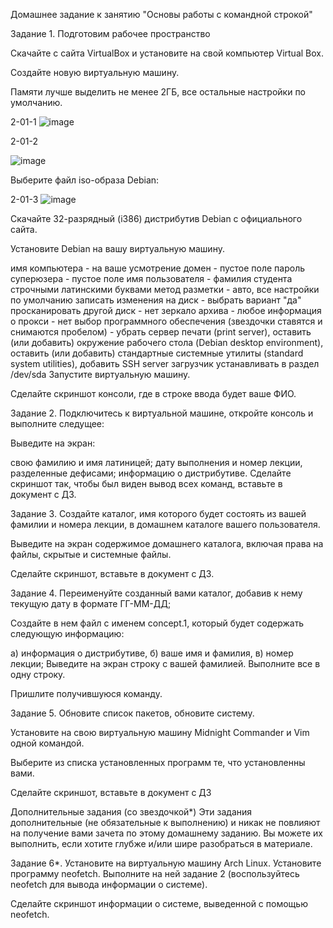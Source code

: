 
Домашнее задание к занятию "Основы работы с командной строкой"

Задание 1.
Подготовим рабочее пространство

Скачайте с сайта VirtualBox и установите на свой компьютер Virtual Box.

Создайте новую виртуальную машину.

Памяти лучше выделить не менее 2ГБ, все остальные настройки по умолчанию.

2-01-1
![image](https://user-images.githubusercontent.com/106656451/194952261-79236489-2e4e-48c5-8dea-42394a96c378.png)


2-01-2

![image](https://user-images.githubusercontent.com/106656451/194952286-4195bc14-e338-404d-a68e-43dc83b2bef3.png)

Выберите файл iso-образа Debian:

2-01-3
![image](https://user-images.githubusercontent.com/106656451/194952333-85a98b09-de15-457b-b1f0-693aeb66e4d9.png)


Скачайте 32-разрядный (i386) дистрибутив Debian с официального сайта.

Установите Debian на вашу виртуальную машину.

имя компьютера - на ваше усмотрение
домен - пустое поле
пароль суперюзера - пустое поле
имя пользователя - фамилия студента строчными латинскими буквами
метод разметки - авто, все настройки по умолчанию
записать изменения на диск - выбрать вариант "да"
просканировать другой диск - нет
зеркало архива - любое
информация о прокси - нет
выбор программного обеспечения (звездочки ставятся и снимаются пробелом) - убрать сервер печати (print server), оставить (или добавить) окружение рабочего стола (Debian desktop environment), оставить (или добавить) стандартные системные утилиты (standard system utilities), добавить SSH server
загрузчик устанавливать в раздел /dev/sda
Запустите виртуальную машину.

Сделайте скриншот консоли, где в строке ввода будет ваше ФИО.

Задание 2.
Подключитесь к виртуальной машине, откройте консоль и выполните следущее:

Выведите на экран:

свою фамилию и имя латиницей;
дату выполнения и номер лекции, разделенные дефисами;
информацию о дистрибутиве.
Сделайте скриншот так, чтобы был виден вывод всех команд, вставьте в документ с ДЗ.

Задание 3.
Создайте каталог, имя которого будет состоять из вашей фамилии и номера лекции, в домашнем каталоге вашего пользователя.

Выведите на экран содержимое домашнего каталога, включая права на файлы, скрытые и системные файлы.

Сделайте скриншот, вставьте в документ с ДЗ.

Задание 4.
Переименуйте созданный вами каталог, добавив к нему текущую дату в формате ГГ-ММ-ДД;

Создайте в нем файл с именем concept.1, который будет содержать следующую информацию:

а) информация о дистрибутиве,
б) ваше имя и фамилия,
в) номер лекции;
Выведите на экран строку с вашей фамилией. Выполните все в одну строку.

Пришлите получившуюся команду.

Задание 5.
Обновите список пакетов, обновите систему.

Установите на свою виртуальную машину Midnight Commander и Vim одной командой.

Выберите из списка установленных программ те, что установленны вами.

Сделайте скриншот, вставьте в документ с ДЗ

Дополнительные задания (со звездочкой*)
Эти задания дополнительные (не обязательные к выполнению) и никак не повлияют на получение вами зачета по этому домашнему заданию. Вы можете их выполнить, если хотите глубже и/или шире разобраться в материале.

Задание 6*.
Установите на виртуальную машину Arch Linux. Установите программу neofetch. Выполните на ней задание 2 (воспользуйтесь neofetch для вывода информации о системе).

Сделайте скриншот информации о системе, выведенной с помощью neofetch.
